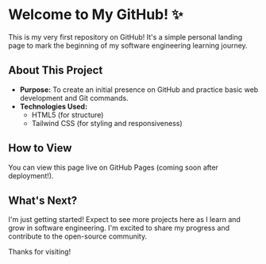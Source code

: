 # Welcome to My GitHub! ✨

This is my very first repository on GitHub! It's a simple personal landing page to mark the beginning of my software engineering learning journey.

## About This Project

* **Purpose:** To create an initial presence on GitHub and practice basic web development and Git commands.
* **Technologies Used:**
    * HTML5 (for structure)
    * Tailwind CSS (for styling and responsiveness)

## How to View

You can view this page live on GitHub Pages (coming soon after deployment!).

## What's Next?

I'm just getting started! Expect to see more projects here as I learn and grow in software engineering. I'm excited to share my progress and contribute to the open-source community.

Thanks for visiting!